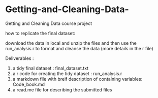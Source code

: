 Getting-and-Cleaning-Data-
==========================

Getting and Cleaning Data course project

how to replicate the final dataset:

download the data in local and unzip the files and then use the run_analysis.r to format and cleanse the data (more details in the r file)

Deliverables :

1) a tidy final dataset : final_dataset.txt
2) a r code for creating the tidy dataset : run_analysis.r
3) a markdown file with breif description of containing variables: Code_book.md
4) a read.me file for describing the submitted files
